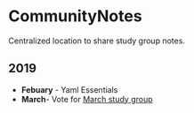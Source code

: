 # CommunityNotes
Centralized location to share study group notes. 

## 2019
- **Febuary** - Yaml Essentials 
- **March**- Vote for [March study group](https://tinyurl.com/marchstudygroup)